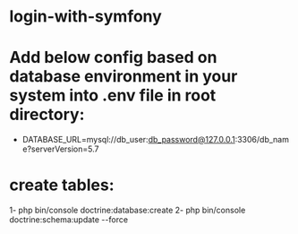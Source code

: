 # login-with-symfony

# Add below config based on database environment in your system into .env file in root directory:
  * DATABASE_URL=mysql://db_user:db_password@127.0.0.1:3306/db_name?serverVersion=5.7

# create tables:
  1- php bin/console doctrine:database:create
  2- php bin/console doctrine:schema:update --force
